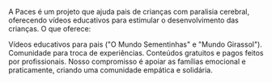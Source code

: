 A Paces é um projeto que ajuda pais de crianças com paralisia cerebral, oferecendo vídeos educativos para estimular o desenvolvimento das crianças. O que oferece:

Vídeos educativos para pais ("O Mundo Sementinhas" e "Mundo Girassol").
Comunidade para troca de experiências.
Conteúdos gratuitos e pagos feitos por profissionais.
Nosso compromisso é apoiar as famílias emocional e praticamente, criando uma comunidade empática e solidária.
